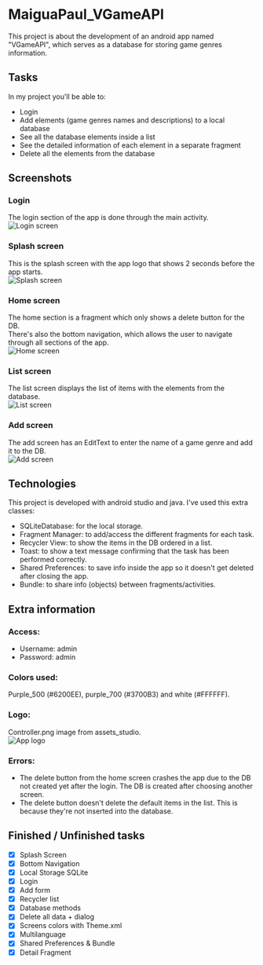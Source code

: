 # MaiguaPaul_VGameAPI
This project is about the development of an android app named "VGameAPI", which serves as a database for storing game genres information.
## Tasks
In my project you'll be able to:
* Login
* Add elements (game genres names and descriptions) to a local database
* See all the database elements inside a list
* See the detailed information of each element in a separate fragment
* Delete all the elements from the database
## Screenshots
### Login
The login section of the app is done through the main activity.\
![Login screen](/images/login_screen.png)
### Splash screen
This is the splash screen with the app logo that shows 2 seconds before the app starts.\
![Splash screen](/images/splash_screen.png)
### Home screen
The home section is a fragment which only shows a delete button for the DB.\
There's also the bottom navigation, which allows the user to navigate through all sections of the app.\
![Home screen](/images/home_screen.png)
### List screen
The list screen displays the list of items with the elements from the database.\
![List screen](/images/list_screen.png)
### Add screen
The add screen has an EditText to enter the name of a game genre and add it to the DB.\
![Add screen](/images/add_screen.png)
## Technologies
This project is developed with android studio and java. I've used this extra classes:
* SQLiteDatabase: for the local storage.
* Fragment Manager: to add/access the different fragments for each task.
* Recycler View: to show the items in the DB ordered in a list.
* Toast: to show a text message confirming that the task has been performed correctly.
* Shared Preferences: to save info inside the app so it doesn't get deleted after closing the app.
* Bundle: to share info (objects) between fragments/activities.
## Extra information
### Access:
* Username: admin
* Password: admin
### Colors used:
Purple_500 (#6200EE), purple_700 (#3700B3) and white (#FFFFFF).
### Logo:
Controller.png image from assets_studio.\
![App logo](/images/app_logo.png)
### Errors:
- The delete button from the home screen crashes the app due to the DB not created yet after the login. The DB is created after choosing another screen.
- The delete button doesn't delete the default items in the list. This is because they're not inserted into the database.
## Finished / Unfinished tasks
- [x] Splash Screen
- [x] Bottom Navigation
- [x] Local Storage SQLite
- [x] Login
- [x] Add form
- [x] Recycler list
- [x] Database methods
- [x] Delete all data + dialog
- [x] Screens colors with Theme.xml
- [x] Multilanguage 
- [x] Shared Preferences & Bundle
- [x] Detail Fragment
